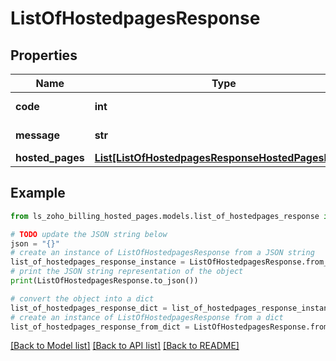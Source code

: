 # ListOfHostedpagesResponse


## Properties

Name | Type | Description | Notes
------------ | ------------- | ------------- | -------------
**code** | **int** |  | [optional] [readonly] 
**message** | **str** |  | [optional] [readonly] 
**hosted_pages** | [**List[ListOfHostedpagesResponseHostedPagesInner]**](ListOfHostedpagesResponseHostedPagesInner.md) |  | [optional] 

## Example

```python
from ls_zoho_billing_hosted_pages.models.list_of_hostedpages_response import ListOfHostedpagesResponse

# TODO update the JSON string below
json = "{}"
# create an instance of ListOfHostedpagesResponse from a JSON string
list_of_hostedpages_response_instance = ListOfHostedpagesResponse.from_json(json)
# print the JSON string representation of the object
print(ListOfHostedpagesResponse.to_json())

# convert the object into a dict
list_of_hostedpages_response_dict = list_of_hostedpages_response_instance.to_dict()
# create an instance of ListOfHostedpagesResponse from a dict
list_of_hostedpages_response_from_dict = ListOfHostedpagesResponse.from_dict(list_of_hostedpages_response_dict)
```
[[Back to Model list]](../README.md#documentation-for-models) [[Back to API list]](../README.md#documentation-for-api-endpoints) [[Back to README]](../README.md)


